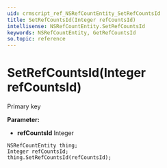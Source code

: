 ```yaml
---
uid: crmscript_ref_NSRefCountEntity_SetRefCountsId
title: SetRefCountsId(Integer refCountsId)
intellisense: NSRefCountEntity.SetRefCountsId
keywords: NSRefCountEntity, GetRefCountsId
so.topic: reference
---
```


# SetRefCountsId(Integer refCountsId)

Primary key

**Parameter:** 
 - **refCountsId** Integer

```crmscript
NSRefCountEntity thing;
Integer refCountsId;
thing.SetRefCountsId(refCountsId);
```

